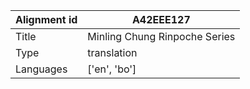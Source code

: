 |Alignment id | A42EEE127
| --- | --- 
|Title | Minling Chung Rinpoche Series 
|Type | translation
|Languages | ['en', 'bo']